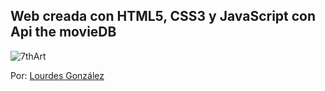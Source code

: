 <h2>Web creada con HTML5, CSS3 y JavaScript con Api the movieDB</h2>

![7thArt](https://user-images.githubusercontent.com/87137074/125200075-925ddb00-e269-11eb-89f4-4f18f807b86b.jpg)

Por: <a href="">Lourdes González</a>
